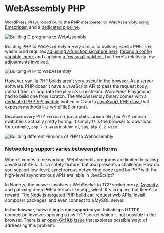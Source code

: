 # WebAssembly PHP

WordPress Playground build [the PHP interpreter](https://github.com/php/php-src) to WebAssembly using [Emscripten](https://emscripten.org/docs/porting/networking.html) and a [dedicated pipeline](https://github.com/WordPress/wordpress-playground/blob/0d451c33936a8db5b7a158fa8aad288c19370a7d/packages/php-wasm/compile/Dockerfile).

![Building C programs to WebAssembly](@site/static/img/c-programs-general.png)

Building PHP to WebAssembly is very similar to building vanilla PHP. The wasm build required [adjusting a function signature here](https://github.com/WordPress/wordpress-playground/blob/0d451c33936a8db5b7a158fa8aad288c19370a7d/packages/php-wasm/compile/build-assets/php7.1.patch#L8-L9), [forcing a config variable there](https://github.com/WordPress/wordpress-playground/blob/0d451c33936a8db5b7a158fa8aad288c19370a7d/packages/php-wasm/compile/Dockerfile#L495), and applying [a few small patches](https://github.com/WordPress/wordpress-playground/tree/0d451c33936a8db5b7a158fa8aad288c19370a7d/packages/php-wasm/compile/build-assets), but there's relatively few adjustments involved.

![Building PHP to WebAssembly](@site/static/img/c-programs-php.png)

However, vanilla PHP builds aren't very useful in the browser. As a server software, PHP doesn't have a JavaScript API to pass the request body, upload files, or populate the `php://stdin` stream. WordPress Playground had to build one from scratch. The WebAssembly binary comes with a [dedicated PHP API module](https://github.com/WordPress/wordpress-playground/blob/0d451c33936a8db5b7a158fa8aad288c19370a7d/packages/php-wasm/compile/build-assets/php_wasm.c) written in C and a [JavaScript PHP class](https://github.com/WordPress/wordpress-playground/blob/da38192af57a95699d8731c855b82ac0222df61b/packages/php-wasm/common/src/lib/php.ts) that exposes methods like writeFile() or run().

Because every PHP version is just a static .wasm file, the PHP version switcher is actually pretty boring. It simply tells the browser to download, for example, `php_7_3.wasm` instead of, say, `php_8_2.wasm`.

![Building different versions of PHP to WebAssembly](@site/static/img/c-programs-php-versions.png)

### Networking support varies between platforms

When it comes to networking, WebAssembly programs are limited to calling JavaScript APIs. It is a safety feature, but also presents a challenge. How do you support low-level, synchronous networking code used by PHP with the high-level asynchronous APIs available in JavaScript?

In Node.js, the answer involves a WebSocket to TCP socket proxy, [Asyncify](https://emscripten.org/docs/porting/asyncify.html), and patching deep PHP internals like php_select. It's complex, but there's a reward. The Node.js-targeted PHP build can request web APIs, install composer packages, and even connect to a MySQL server.

In the browser, networking is not supported yet. Initiating a HTTPS connection involves opening a raw TCP socket which is not possible in the browser. There is an [open GitHub issue](https://github.com/WordPress/wordpress-playground/issues/85) that explores possible ways of addressing this problem.
